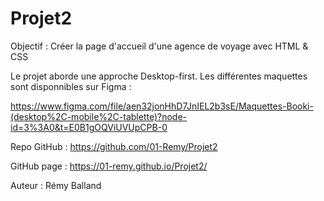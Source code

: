 # Projet2

Objectif : Créer la page d'accueil d'une agence de voyage avec HTML & CSS

Le projet aborde une approche Desktop-first. Les différentes maquettes sont disponnibles sur Figma :

https://www.figma.com/file/aen32jonHhD7JnIEL2b3sE/Maquettes-Booki-(desktop%2C-mobile%2C-tablette)?node-id=3%3A0&t=E0B1gOQViUVUpCPB-0

Repo GitHub : https://github.com/01-Remy/Projet2

GitHub page : https://01-remy.github.io/Projet2/

Auteur : Rémy Balland
